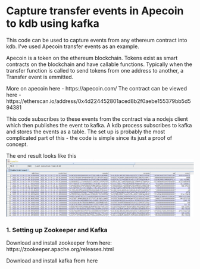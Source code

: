 <h1>Capture transfer events in Apecoin to kdb using kafka</h1>

This code can be used to capture events from any ethereum contract into kdb. I've used Apecoin transfer events as an example.
<p>
Apecoin is a token on the ethereum blockchain. Tokens exist as smart contracts on the blockchain and have callable functions. Typically when the transfer function is called to send tokens from one address to another, a Transfer event is emmitted. 
</p>
<p>
More on apecoin here - https://apecoin.com/
The contract can be viewed here -
https://etherscan.io/address/0x4d224452801aced8b2f0aebe155379bb5d594381
</p>
<p>
This code subscribes to these events from the contract via a nodejs client which then publishes the event to kafka. A kdb process subscribes to kafka and stores the events as a table. The set up is probably the most complicated part of this - the code is simple since its just a proof of concept.
</p>
<p>
The end result looks like this
<img src="./transfer_table.png"/>
</p>
<h3>1. Setting up Zookeeper and Kafka</h3>
<p>
Download and install zookeeper from here:
https://zookeeper.apache.org/releases.html
</p>
<p>

Download and install kafka from here


